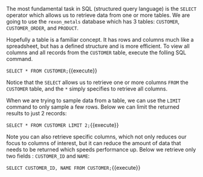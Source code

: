 
The most fundamental task in SQL (structured query language) is the `SELECT` operator which allows us to retrieve data from one or more tables. We are going to use the `rexon_metals` database which has 3 tables: `CUSTOMER`, `CUSTOMER_ORDER`, and `PRODUCT`. 

Hopefully a table is a familiar concept. It has rows and columns much like a spreadsheet, but has a defined structure and is more efficient. To view all columns and all records from the `CUSTOMER` table, execute the folling SQL command. 

`SELECT * FROM CUSTOMER;`{{execute}}

Notice that the `SELECT` allows us to retrieve one or more columns `FROM` the `CUSTOMER` table, and the `*` simply specifies to retrieve all columns.

When we are trying to sample data from a table, we can use the `LIMIT` command to only sample a few rows. Below we can limit the returned results to just 2 records: 

`SELECT * FROM CUSTOMER LIMIT 2;`{{execute}}


Note you can also retrieve specific columns, which not only reduces our focus to columns of interest, but it can reduce the amount of data that needs to be returned which speeds performance up. Below we retrieve only two fields : `CUSTOMER_ID` and `NAME`: 

`SELECT CUSTOMER_ID, NAME FROM CUSTOMER;`{{execute}}
